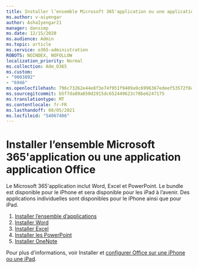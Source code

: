 ```yaml
---
title: Installer l’ensemble Microsoft 365'application ou une application application Office
ms.author: v-aiyengar
author: AshaIyengar21
manager: dansimp
ms.date: 12/15/2020
ms.audience: Admin
ms.topic: article
ms.service: o365-administration
ROBOTS: NOINDEX, NOFOLLOW
localization_priority: Normal
ms.collection: Adm_O365
ms.custom:
- "9003892"
- "6946"
ms.openlocfilehash: 796c73262e44e8f3e74f951f9409a9c6996367edeef53572f8caf6bbb56adf47
ms.sourcegitcommit: b5f7da89a650d2915dc652449623c78be6247175
ms.translationtype: MT
ms.contentlocale: fr-FR
ms.lasthandoff: 08/05/2021
ms.locfileid: "54067406"
---
```

# <a name="install-the-microsoft-365-app-bundle-or-an-individual-office-app"></a>Installer l’ensemble Microsoft 365'application ou une application application Office

Le Microsoft 365'application inclut Word, Excel et PowerPoint. Le bundle est disponible pour le iPhone et sera disponible pour les iPad à l’avenir. Des applications individuelles sont disponibles pour le iPhone ainsi que pour iPad.

1. [Installer l’ensemble d’applications](https://go.microsoft.com/fwlink/?linkid=2136762)
1. [Installer Word](https://go.microsoft.com/fwlink/?linkid=2136974)
1. [Installer Excel](https://go.microsoft.com/fwlink/?linkid=2136975)
1. [Installer les PowerPoint](https://go.microsoft.com/fwlink/?linkid=2136882)
1. [Installer OneNote](https://go.microsoft.com/fwlink/?linkid=2136883)

Pour plus d’informations, voir Installer et [configurer Office sur une iPhone ou une iPad](https://go.microsoft.com/fwlink/?linkid=2135560).
